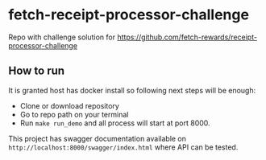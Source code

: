 # fetch-receipt-processor-challenge

Repo with challenge solution for https://github.com/fetch-rewards/receipt-processor-challenge

## How to run

It is granted host has docker install so following next steps will be enough:

- Clone or download repository
- Go to repo path on your terminal
- Run `make run_demo` and all process will start at port 8000.

This project has swagger documentation available on `http://localhost:8000/swagger/index.html` where API can be tested.
